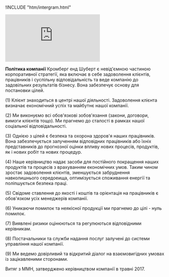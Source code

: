 !INCLUDE "htm/intergram.html"

![](https://chart.googleapis.com/chart?chs=180x180&amp;cht=qr&amp;chl=https://pp.vokov.tk/Політика-компанії.html)

**Політика компанії** Кромберг eнд Шуберт є невід'ємною частиною корпоративної стратегії, яка включає в себе задоволення клієнтів, працівників і суспільну відповідальність та веде компанію до задовільних результатів бізнесу. Вона забезпечує основу для постановки цілей.

(1)    Клієнт знаходиться в центрі нашої діяльності. Задоволення клієнта визначає економічний успіх та майбутнє нашої компанії.

(2)    Ми виконуємо всі обов'язкові зобов'язання (закони, договори, вимоги клієнтів тощо). Ми прагнемо до сталості в рамках нашої соціальної відповідальності.

(3)    Однією з цілей є безпека та oхорона здоров'я наших працівників. Вона забезпечується залученням відповідних працівників або їхніх представників до прогнозної оцінки впливу нових процесів, продуктів, як і нових робіт та нових процедур.

(4)    Наше керівництво надає засоби для постійного покращення наших продуктів та процесів з врахуванням економічних умов. Таким чином зростає задоволення клієнтів, зменшується забруднення навколишнього середоеища, оптимізується споживання енергії та поліпшується безпека праці.

(5)    Свідоме ставлення до якості і коштів та орієнтація на працівників є обов'язком усіх менеджерів компанії.

(6)    Уникаючи помилок та неякісної продукції ми прагнемо до цілі - нуль помилок.

(7)    Виявлені ризики оцінюються та регулюються відповідними керівникам.

(8)    Постачальники та служби надання послуг залучені до системи управління нашої компанії.

(9)    Ми ведемо довірливий та відкритий діалог на взаємовигідних умовах із зацікавленими сторонами.

Витяг з ММН, затверджено керівництвом компанії в травні 2017.
